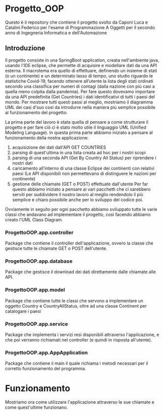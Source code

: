 # Progetto_OOP
Questo è il repository che contiene il progetto svolto da Caponi Luca e Catalini Federico 
per l'esame di Programmazione A Oggetti per il secondo anno di Ingegneria Informatica e dell'Automazione

## Introduzione
Il progetto consiste in una SpringBoot application, creata nell'ambiente java, usando l'IDE eclipse, che permette di acquisire e modellare dati da una API esterna. Il macrotema era quello di effettuare, definendo un insieme di stati (o un continente) e un determinato lasso di tempo, uno studio riguardo le statistiche Covid-19, facendo ottenere all’utente la lista degli stati ordinati secondo una classifica per numeri di contagi (dalla nazione con più casi a quella meno colpita dalla pandemia). Per fare questo dovevamo importare da una API predefinita (Get Countries) i dati identificativi di tutti i paesi del mondo. 
Per mostrare tutti questi passi al meglio, mostriamo il diagramma UML dei casi d'suo così da introdurre nella maniera più semplice possibile al funzionamento del progetto:



La prima parte del lavoro è stata quella di pensare a come strutturare il progetto e per fare ciò ci è stato molto utile il linguaggio UML (Unified Modeling Language). In questa prima parte abbiamo iniziato a pensare al funzionamento della nostra applicazione:
1.	acquisizione dei dati dall'API GET COUNTRIES
2.	parsing di quest'ultima in una lista creata ad hoc per i nostri scopi
3.	parsing di una seconda API (Get By Country All Status) per riprendere i nostri dati
4.	caricamento all’interno di una classe Eclipse dei continenti con relativi paesi (Le API disponibili non permettevano di distinguere le nazioni per continente)   
5.	gestione delle chiamate (GET o POST) effettuate dall'utente
Per far questo abbiamo iniziato a pensare ai vari pacchetti che ci sarebbero serviti per suddividere il nostro lavoro al meglio rendendolo il più semplice e chiaro possibile anche per lo sviluppo del codice poi.


Ovviamente in seguito per ogni pacchetto abbiamo sviluppato tutte le varie classi che andavano ad implementare il progetto, così facendo abbiamo creato l'UML Class Diagram.


### ProgettoOOP.app.controller
Package che contiene il controller dell'applicazione, ovvero la classe che gestisce tutte le chiamate GET o POST dell'utente.


### ProgettoOOP.app.database
Package che gestisce il download dei dati direttamente dalle chiamate alle API.


### ProgettoOOP.app.model
Package che contiene tutte le classi che servono a implementare un oggetto Country e CountryAllStatus, oltre ad una classe Continent per catalogare i paesi


### ProgettoOOP.app.service
Package che implementa i servizi resi disponibili attraverso l'applicazione, e che poi verranno richiamati nel controller (e quindi in risposta all'utente).


### ProgettoOOP.app.AppApplication
Package che contiene il main il quale richiama i metodi necessari per il corretto funzionamento del programma.


# Funzionamento
Mostriamo ora come utilizzare l'applicazione attraverso le sue chiamate e come quest'ultime funzionano.

